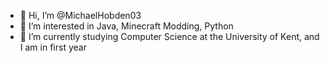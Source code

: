 - 👋 Hi, I’m @MichaelHobden03
- 👀 I’m interested in Java,  Minecraft Modding, Python
- 🌱 I’m currently studying Computer Science at the University of Kent, and I am in first year

